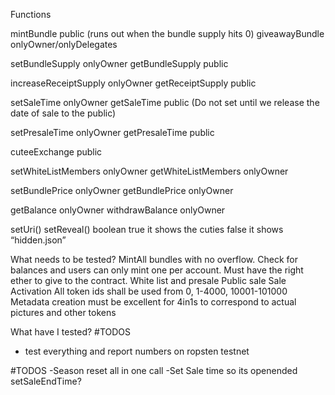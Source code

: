 Functions

mintBundle public (runs out when the bundle supply hits 0)
giveawayBundle onlyOwner/onlyDelegates

setBundleSupply onlyOwner
getBundleSupply public

increaseReceiptSupply onlyOwner
getReceiptSupply public

setSaleTime onlyOwner
getSaleTime public (Do not set until we release the date of sale to the public)

setPresaleTime onlyOwner
getPresaleTime public

cuteeExchange public

setWhiteListMembers onlyOwner
getWhiteListMembers onlyOwner

setBundlePrice onlyOwner
getBundlePrice onlyOwner

getBalance onlyOwner
withdrawBalance onlyOwner

setUri()
setReveal() boolean true it shows the cuties false it shows “hidden.json”

What needs to be tested?
MintAll bundles with no overflow. Check for balances and users can only mint one per account. Must have the right ether to give to the contract.
White list and presale
Public sale
Sale Activation
All token ids shall be used from 0, 1-4000, 10001-101000
Metadata creation must be excellent for 4in1s to correspond to actual pictures and other tokens


What have I tested?
#TODOS
- test everything and report numbers on ropsten testnet

#TODOS
-Season reset all in one call
-Set Sale time so its openended setSaleEndTime?

